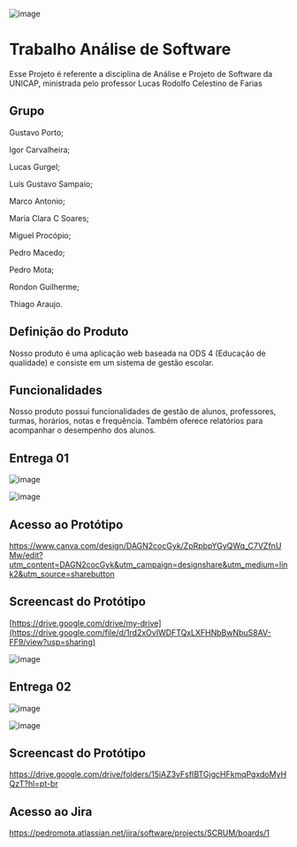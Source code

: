 ![image](https://github.com/user-attachments/assets/f6970940-4de1-4098-874a-876e7203d058)


# Trabalho Análise de Software
Esse Projeto é referente a disciplina de Análise e Projeto de Software da UNICAP, ministrada pelo professor Lucas Rodolfo Celestino de Farias

## Grupo
Gustavo Porto;

Igor Carvalheira;

Lucas Gurgel;

Luís Gustavo Sampaio;

Marco Antonio;

Maria Clara C Soares;

Miguel Procópio;

Pedro Macedo;

Pedro Mota;

Rondon Guilherme;

Thiago Araujo.

## Definição do Produto
Nosso produto é uma aplicação web baseada na ODS 4 (Educação de qualidade) e consiste em um sistema de gestão escolar.

## Funcionalidades
Nosso produto possui funcionalidades de gestão de alunos, professores, turmas, horários, notas e frequência. Também oferece relatórios para acompanhar o desempenho dos alunos.


## Entrega 01

![image](https://github.com/user-attachments/assets/979f6432-6774-48f4-871c-e5e24587f023)



![image](https://github.com/user-attachments/assets/5143f6e7-8c99-4891-afeb-7328f34bd507)

## Acesso ao Protótipo

https://www.canva.com/design/DAGN2cocGyk/ZpRpbpYGyQWq_C7VZfnUMw/edit?utm_content=DAGN2cocGyk&utm_campaign=designshare&utm_medium=link2&utm_source=sharebutton

## Screencast do Protótipo

[https://drive.google.com/drive/my-drive](https://drive.google.com/file/d/1rd2xOvIWDFTQxLXFHNbBwNbuS8AV-FF9/view?usp=sharing)

![image](https://github.com/user-attachments/assets/fc7a8dce-d61f-49eb-ad9a-78da125190f1)

## Entrega 02
![image](https://github.com/user-attachments/assets/38a100eb-b6d9-4610-924c-4f7f25a92cd6)

![image](https://github.com/user-attachments/assets/a7eda72f-e6b9-4829-82a3-cc1ea5e85329)

## Screencast do Protótipo
https://drive.google.com/drive/folders/15iAZ3vFsfIBTGjgcHFkmqPgxdoMyHQzT?hl=pt-br

## Acesso ao Jira
https://pedromota.atlassian.net/jira/software/projects/SCRUM/boards/1

